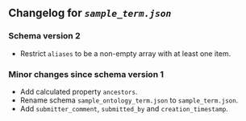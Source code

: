 ## Changelog for *`sample_term.json`*

### Schema version 2

* Restrict `aliases` to be a non-empty array with at least one item.

### Minor changes since schema version 1

* Add calculated property `ancestors`.
* Rename schema `sample_ontology_term.json` to `sample_term.json`.
* Add `submitter_comment`, `submitted_by` and `creation_timestamp`.
